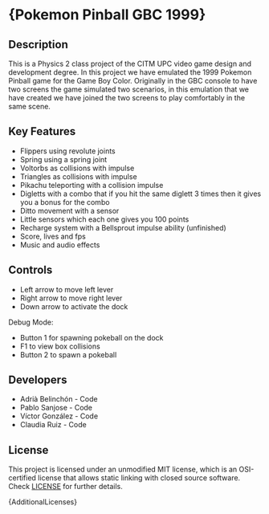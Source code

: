 # {Pokemon Pinball GBC 1999}

## Description

This is a Physics 2 class project of the CITM UPC video game design and development degree. In this project we have emulated the 1999 Pokemon Pinball game for the Game Boy Color. Originally in the GBC console to have two screens the game simulated two scenarios, in this emulation that we have created we have joined the two screens to play comfortably in the same scene.

## Key Features

 - Flippers using revolute joints
 - Spring using a spring joint
 - Voltorbs as collisions with impulse
 - Triangles as collisions with impulse
 - Pikachu teleporting with a collision impulse
 - Digletts with a combo that if you hit the same diglett 3 times then it gives you a bonus for the combo
 - Ditto movement with a sensor
 - Little sensors which each one gives you 100 points
 - Recharge system with a Bellsprout impulse ability (unfinished)
 - Score, lives and fps
 - Music and audio effects
 
## Controls

 - Left arrow to move left lever
 - Right arrow to move right lever
 - Down arrow to activate the dock

Debug Mode:

 - Button 1 for spawning pokeball on the dock
 - F1 to view box collisions
 - Button 2 to spawn a pokeball

## Developers

 - Adrià Belinchón - Code
 - Pablo Sanjose - Code
 - Víctor González - Code
 - Claudia Ruiz - Code

## License

This project is licensed under an unmodified MIT license, which is an OSI-certified license that allows static linking with closed source software. Check [LICENSE](LICENSE) for further details.

{AdditionalLicenses}
